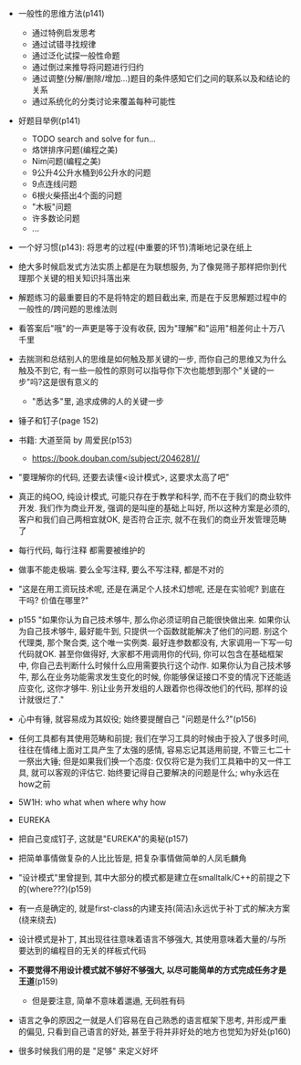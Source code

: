 
+ 一般性的思维方法(p141)
    + 通过特例启发思考
    + 通过试错寻找规律
    + 通过泛化试探一般性命题
    + 通过倒过来推导将问题进行归约
    + 通过调整(分解/删除/增加...)题目的条件感知它们之间的联系以及和结论的关系
    + 通过系统化的分类讨论来覆盖每种可能性

+ 好题目举例(p141)
    + TODO search and solve for fun...
    + 烙饼排序问题(编程之美)
    + Nim问题(编程之美)
    + 9公升4公升水桶到6公升水的问题
    + 9点连线问题
    + 6根火柴搭出4个面的问题
    + "木板"问题
    + 许多数论问题
    + ...

+ 一个好习惯(p143): 将思考的过程(中重要的环节)清晰地记录在纸上

+ 绝大多时候启发式方法实质上都是在为联想服务, 为了像晃筛子那样把你到代理那个关键的相关知识抖落出来

+ 解题练习的最重要目的不是将特定的题目截出来, 而是在于反思解题过程中的一般性的/跨问题的思维法则
+ 看答案后"哦"的一声更是等于没有收获, 因为"理解"和"运用"相差何止十万八千里
+ 去揣测和总结别人的思维是如何触及那关键的一步, 而你自己的思维又为什么触及不到它, 有一些一般性的原则可以指导你下次也能想到那个"关键的一步"吗?这是很有意义的
    + "悉达多"里, 追求成佛的人的关键一步

+ 锤子和钉子(page 152)

+ 书籍: 大道至简 by 周爱民(p153)
    + https://book.douban.com/subject/2046281//

+ "要理解你的代码, 还要去读懂<设计模式>, 这要求太高了吧"

+ 真正的纯OO, 纯设计模式, 可能只存在于教学和科学, 而不在于我们的商业软件开发. 我们作为商业开发, 强调的是叫座的基础上叫好, 所以这种方案是必须的, 客户和我们自己两相宜就OK, 是否符合正宗, 就不在我们的商业开发管理范畴了

+ 每行代码, 每行注释 都需要被维护的

+ 做事不能走极端. 要么全写注释, 要么不写注释, 都是不对的

+ "这是在用工资玩技术呢, 还是在满足个人技术幻想呢, 还是在实验呢? 到底在干吗? 价值在哪里?"

+ p155 "如果你认为自己技术够牛, 那么你必须证明自己能很快做出来. 如果你认为自己技术够牛, 最好能牛到, 只提供一个函数就能解决了他们的问题. 别这个代理类, 那个聚合类, 这个唯一实例类. 最好连参数都没有, 大家调用一下写一句代码就OK. 甚至你做得好, 大家都不用调用你的代码, 你可以包含在基础框架中, 你自己去判断什么时候什么应用需要执行这个动作. 如果你认为自己技术够牛, 那么在业务功能需求发生变化的时候, 你能够保证接口不变的情况下还能适应变化, 这你才够牛. 别让业务开发组的人跟着你也得改他们的代码, 那样的设计就很烂了."

+ 心中有锤, 就容易成为其奴役; 始终要提醒自己 "问题是什么?"(p156)

+ 任何工具都有其使用范畴和前提; 我们在学习工具的时候由于投入了很多时间, 往往在情绪上面对工具产生了太强的感情, 容易忘记其适用前提, 不管三七二十一祭出大锤; 但是如果我们换一个态度: 仅仅将它是为我们工具箱中的又一件工具, 就可以客观的评估它. 始终要记得自己要解决的问题是什么; why永远在how之前

+ 5W1H: who what when where why how

+ EUREKA

+ 把自己变成钉子, 这就是"EUREKA"的奥秘(p157)

+ 把简单事情做复杂的人比比皆是, 把复杂事情做简单的人凤毛麟角

+ "设计模式"里曾提到, 其中大部分的模式都是建立在smalltalk/C++的前提之下的(where???)(p159)

+ 有一点是确定的, 就是first-class的内建支持(简洁)永远优于补丁式的解决方案(绕来绕去)

+ 设计模式是补丁, 其出现往往意味着语言不够强大, 其使用意味着大量的/与所要达到的编程目的无关的样板式代码

+ **不要觉得不用设计模式就不够好不够强大, 以尽可能简单的方式完成任务才是王道**(p159)
    + 但是要注意, 简单不意味着邋遢, 无码胜有码

+ 语言之争的原因之一就是人们容易在自己熟悉的语言框架下思考, 并形成严重的偏见, 只看到自己语言的好处, 甚至于将并非好处的地方也觉知为好处(p160)

+ 很多时候我们用的是 "足够" 来定义好坏
















